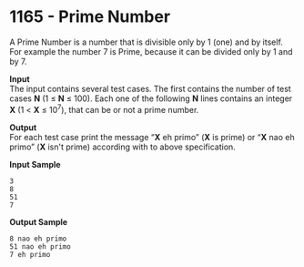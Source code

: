 # 1165 - Prime Number

A Prime Number is a number that is divisible only by 1 (one) and by itself. For example the number 7 is Prime, because it can be divided only by 1 and by 7.

**Input**<br>
The input contains several test cases. The first contains the number of test cases **N** (1 ≤ **N** ≤ 100). Each one of the following **N** lines contains an integer **X** (1 < **X** ≤ 10<sup>7</sup>), that can be or not a prime number.

**Output**<br>
For each test case print the message “**X** eh primo” (**X** is prime) or “**X** nao eh primo” (**X** isn't prime) according with to above specification.

**Input Sample**
````
3
8
51
7
````

**Output Sample**
````
8 nao eh primo
51 nao eh primo
7 eh primo
````